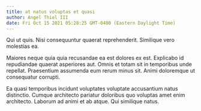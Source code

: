 ```yaml
---
title: at natus voluptas et quasi
author: Angel Thiel III
date: Fri Oct 15 2021 05:28:25 GMT-0400 (Eastern Daylight Time)
---
```

Qui ut quis. Nisi consequuntur quaerat reprehenderit. Similique vero molestias ea.

 Maiores neque quia quia recusandae ea est dolores ex est. Explicabo id repudiandae quaerat asperiores aut. Omnis et totam sit in temporibus unde repellat. Praesentium assumenda eum rerum minus sit. Animi doloremque ut consequatur corrupti.

 Ea quasi temporibus incidunt voluptates voluptate accusantium natus distinctio. Cumque architecto pariatur doloribus quo voluptas amet enim architecto. Laborum ad animi et ab atque. Qui similique natus.